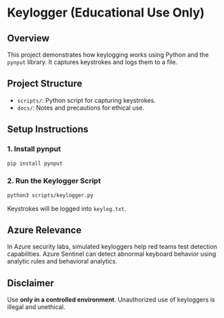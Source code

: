 # Keylogger (Educational Use Only)

## Overview

This project demonstrates how keylogging works using Python and the `pynput` library. It captures keystrokes and logs them to a file.

## Project Structure

- `scripts/`: Python script for capturing keystrokes.
- `docs/`: Notes and precautions for ethical use.

## Setup Instructions

### 1. Install pynput

```bash
pip install pynput
```

### 2. Run the Keylogger Script

```bash
python3 scripts/keylogger.py
```

Keystrokes will be logged into `keylog.txt`.

## Azure Relevance

In Azure security labs, simulated keyloggers help red teams test detection capabilities. Azure Sentinel can detect abnormal keyboard behavior using analytic rules and behavioral analytics.

## Disclaimer

Use **only in a controlled environment**. Unauthorized use of keyloggers is illegal and unethical.
